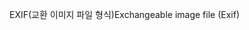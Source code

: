 <span data-ttu-id="a4d23-101">EXIF(교환 이미지 파일 형식)</span><span class="sxs-lookup"><span data-stu-id="a4d23-101">Exchangeable image file (Exif)</span></span>